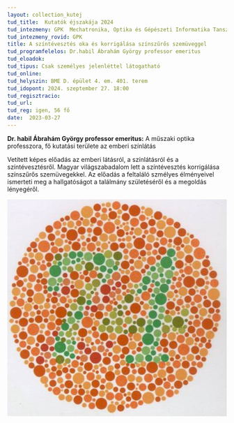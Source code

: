 ```yaml
---
layout: collection_kutej
tud_title:  Kutatók éjszakája 2024
tud_intezmeny: GPK  Mechatronika, Optika és Gépészeti Informatika Tanszék
tud_intezmeny_rovid: GPK
title: A színtévesztés oka és korrigálása színszűrős szemüveggel
tud_programfelelos: Dr.habil Ábrahám György professor emeritus
tud_eloadok: 
tud_tipus: Csak személyes jelenléttel látogatható
tud_online: 
tud_helyszin: BME D. épület 4. em. 401. terem
tud_idopont: 2024. szeptember 27. 18:00
tud_regisztracio: 
tud_url: 
tud_reg: igen, 56 fő
date:  2023-03-27
---
```


**Dr. habil Ábrahám György professor emeritus:** A műszaki optika professzora, fő kutatási területe az emberi színlátás 

Vetített képes előadás az emberi látásról, a színlátásról és a színtévesztésről. Magyar világszabadalom lett a színtévesztés korrigálása színszűrős szemüvegekkel. 
Az előadás a feltaláló szmélyes élményeivel ismerteti meg a hallgatóságot a találmány születéséről és a megoldás lényegéről.


![A színtévesztés oka és korrigálása színszűrős szemüveggel](../2024/images/a-szintevesztes-oka-es-korrigalasa-szinszuros-szemuveggel.JPG)
